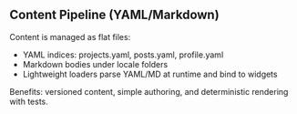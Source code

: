 ## Content Pipeline (YAML/Markdown)

Content is managed as flat files:

- YAML indices: projects.yaml, posts.yaml, profile.yaml
- Markdown bodies under locale folders
- Lightweight loaders parse YAML/MD at runtime and bind to widgets

Benefits: versioned content, simple authoring, and deterministic rendering with tests.

